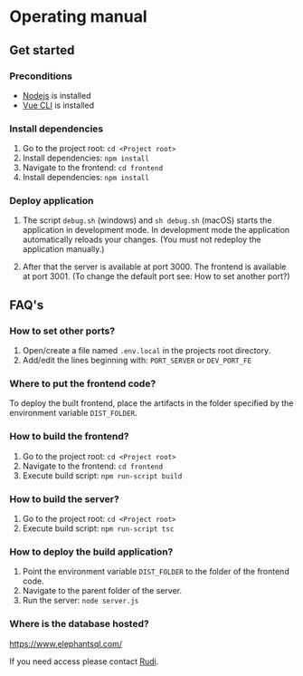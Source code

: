# Operating manual

## Get started
### Preconditions
* [Nodejs](https://nodejs.org/en/) is installed
* [Vue CLI](https://cli.vuejs.org/guide/installation.html) is installed

### Install dependencies
1. Go to the project root: `cd <Project root>`
1. Install dependencies: `npm install`
1. Navigate to the frontend: `cd frontend`
1. Install dependencies: `npm install`

### Deploy application
1. The script `debug.sh` (windows) and `sh debug.sh` (macOS) starts the application in development mode. In 
development mode the application automatically reloads your changes. (You must 
not redeploy the application manually.)

1. After that the server is available at port 3000. The frontend is available 
at port 3001. (To change the default port see: How to set another port?)

## FAQ's
### How to set other ports?
1. Open/create a file named `.env.local` in the projects root directory.
1. Add/edit the lines beginning with: `PORT_SERVER` or `DEV_PORT_FE`

### Where to put the frontend code?
To deploy the built frontend, place the artifacts in the folder specified by 
the environment variable `DIST_FOLDER`.

### How to build the frontend?
1. Go to the project root: `cd <Project root>`
1. Navigate to the frontend: `cd frontend`
1. Execute build script: `npm run-script build`

### How to build the server?
1. Go to the project root: `cd <Project root>`
1. Execute build script: `npm run-script tsc`


### How to deploy the build application?
1. Point the environment variable `DIST_FOLDER` to the folder of the frontend 
code.
1. Navigate to the parent folder of the server.
1. Run the server: `node server.js`

### Where is the database hosted?
https://www.elephantsql.com/ 

If you need access please contact [Rudi](mailto:rudi.loderer@hs-augsburg.de).
